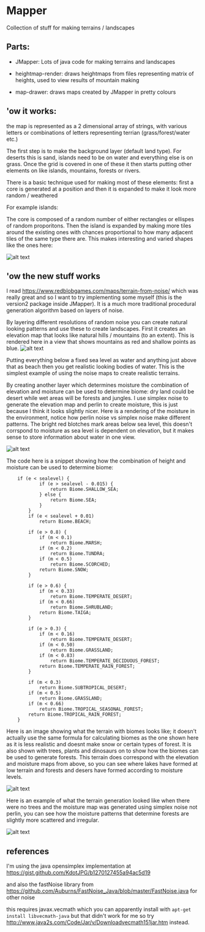 # Mapper
Collection of stuff for making terrains / landscapes



## Parts:

- JMapper: Lots of java code for making terrains and landscapes

- heightmap-render: draws heightmaps from files representing matrix of heights, used to view results of mountain making

- map-drawer: draws maps created by JMapper in pretty colours

## 'ow it works:

the map is represented as a 2 dimensional array of strings, with various letters or combinations of letters representing terrian (grass/forest/water etc.)

The first step is to make the background layer (default land type). For deserts this is sand, islands need to be on water and everything else is on grass. Once the grid is covered in one of these it then starts putting other elements on like islands, mountains, forests or rivers.

There is a basic technique used for making most of these elements: first a core is generated at a position and then it is expanded to make it look more random / weathered

For example islands:

The core is composed of a random number of either rectangles or ellispes of random proporitons.
Then the island is expanded by making more tiles around the existing ones with chances proportional to how many adjacent tiles of the same type there are.
This makes interesting and varied shapes like the ones here:

![alt text](https://github.com/Jrhenderson11/Mapper/blob/master/JMapper/files/island.png "Island")


## 'ow the new stuff works

I read https://www.redblobgames.com/maps/terrain-from-noise/ which was really great and so I want to try implementing some myself (this is the version2 package inside JMapper). It is a much more traditional procedural generation algorithm based on layers of noise.

By layering different resolutions of random noise you can create natural looking patterns and use these to create landscapes. First it creates an elevation map that looks like natural hills / mountains (to an extent). This is rendered here in a view that shows mountains as red and shallow points as blue.
![alt text](https://github.com/Jrhenderson11/Mapper/blob/master/JMapper/files/heightmap1.png "Elevation map")


Putting everything below a fixed sea level as water and anything just above that as beach then you get realistic looking bodies of water. This is the simplest example of using the noise maps to create realistic terrains.

By creating another layer which determines moisture the combination of elevation and moisture can be used to determine biome: dry land could be desert while wet areas will be forests and jungles. I use simplex noise to generate the elevation map and perlin to create moisture, this is just because I think it looks slightly nicer. Here is a rendering of the moisture in the environment, notice how perlin noise vs simplex noise make different patterns.
The bright red blotches mark areas below sea level, this doesn't corrspond to moisture as sea level is dependent on elevation, but it makes sense to store information about water in one view.

![alt text](https://github.com/Jrhenderson11/Mapper/blob/master/JMapper/files/moisturemap1.png "Moisture levels")

The code here is a snippet showing how the combination of height and moisture can be used to determine biome:

```
	if (e < sealevel) {
			if (e > sealevel - 0.015) {
				return Biome.SHALLOW_SEA;
			} else {
				return Biome.SEA;
			}
		}
		if (e < sealevel + 0.01)
			return Biome.BEACH;

		if (e > 0.8) {
			if (m < 0.1)
				return Biome.MARSH;
			if (m < 0.2)
				return Biome.TUNDRA;
			if (m < 0.5)
				return Biome.SCORCHED;
			return Biome.SNOW;
		}

		if (e > 0.6) {
			if (m < 0.33)
				return Biome.TEMPERATE_DESERT;
			if (m < 0.66)
				return Biome.SHRUBLAND;
			return Biome.TAIGA;
		}

		if (e > 0.3) {
			if (m < 0.16)
				return Biome.TEMPERATE_DESERT;
			if (m < 0.50)
				return Biome.GRASSLAND;
			if (m < 0.83)
				return Biome.TEMPERATE_DECIDUOUS_FOREST;
			return Biome.TEMPERATE_RAIN_FOREST;
		}

		if (m < 0.3)
			return Biome.SUBTROPICAL_DESERT;
		if (m < 0.5)
			return Biome.GRASSLAND;
		if (m < 0.66)
			return Biome.TROPICAL_SEASONAL_FOREST;
		return Biome.TROPICAL_RAIN_FOREST;
	}

``` 

Here is an image showing what the terrain with biomes looks like; it doesn't actually use the same formula for calculating biomes as the one shown here as it is less realistic and doesnt make snow or certain types of forest. It is also shown with trees, plants and dinosaurs on to show how the biomes can be used to generate forests. This terrain does correspond with the elevation and moisture maps from above, so you can see where lakes have formed at low terrain and forests and desers have formed according to moisture levels.

![alt text](https://github.com/Jrhenderson11/Mapper/blob/master/JMapper/files/terrain1.png "Terrain")

Here is an example of what the terrain generation looked like when there were no trees and the moisture map was generated using simplex noise not perlin, you can see how the moisture patterns that determine forests are slightly more scattered and irregular.

![alt text](https://github.com/Jrhenderson11/Mapper/blob/master/JMapper/files/terrain2.png "Terrain")


## references

I'm using the java opensimplex implementation at https://gist.github.com/KdotJPG/b1270127455a94ac5d19

and also the fastNoise library from https://github.com/Auburns/FastNoise_Java/blob/master/FastNoise.java for other noise

this requires javax.vecmath which you can apparently install with `apt-get install libvecmath-java` but that didn't work for me so try http://www.java2s.com/Code/Jar/v/Downloadvecmath151jar.htm instead.